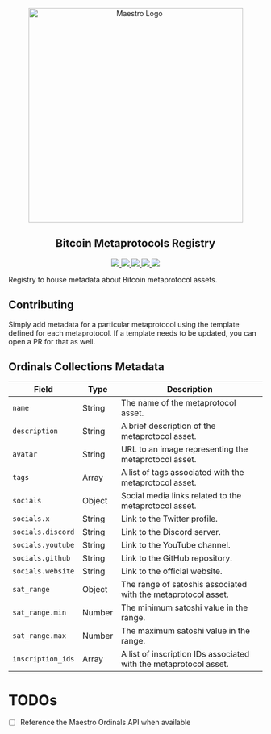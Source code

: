 <p align="center">
  <a href="https://www.gomaestro.org/">
    <img src="https://www.gomaestro.org/logos/LandingLogos/DarkLogo.svg" alt="Maestro Logo" width="425" />
  </a>
  <h2 align="center">Bitcoin Metaprotocols Registry</h2>
  <p align="center">
    <a href="https://docs.gomaestro.org/Bitcoin/Intro">
      <img src="https://img.shields.io/badge/-Docs-blue?style=flat-square&logo=semantic-scholar&logoColor=white" />
    </a>
    <a href="./LICENSE">
      <img src="https://img.shields.io/github/license/maestro-org/bitcoin-metaprotocols-registry?style=flat-square&label=License" />
    </a>
    <a href="./CONTRIBUTING.md">
      <img src="https://img.shields.io/badge/PRs-welcome-brightgreen.svg?style=flat-square" />
    </a>
    <a href="https://twitter.com/GoMaestroOrg">
      <img src="https://img.shields.io/badge/-%40GoMaestroOrg-F3F1EF?style=flat-square&logo=twitter&logoColor=1D9BF0" />
    </a>
    <a href="https://discord.gg/ES2rDhBJt3">
      <img src="https://img.shields.io/badge/-Discord-414EEC?style=flat-square&logo=discord&logoColor=white" />
    </a>
  </p>
</p>

Registry to house metadata about Bitcoin metaprotocol assets.

## Contributing

Simply add metadata for a particular metaprotocol using the template defined for each metaprotocol. If a template needs to be updated, you can open a PR for that as well.

## Ordinals Collections Metadata
| Field            | Type     | Description                                                                 |
|------------------|----------|-----------------------------------------------------------------------------|
| `name`           | String   | The name of the metaprotocol asset.                                          |
| `description`    | String   | A brief description of the metaprotocol asset.                               |
| `avatar`         | String   | URL to an image representing the metaprotocol asset.                         |
| `tags`           | Array    | A list of tags associated with the metaprotocol asset.                       |
| `socials`        | Object   | Social media links related to the metaprotocol asset.                        |
| `socials.x`      | String   | Link to the Twitter profile.                                                 |
| `socials.discord`| String   | Link to the Discord server.                                                  |
| `socials.youtube`| String   | Link to the YouTube channel.                                                 |
| `socials.github` | String   | Link to the GitHub repository.                                               |
| `socials.website`| String   | Link to the official website.                                                |
| `sat_range`      | Object   | The range of satoshis associated with the metaprotocol asset.                |
| `sat_range.min`  | Number   | The minimum satoshi value in the range.                                      |
| `sat_range.max`  | Number   | The maximum satoshi value in the range.                                      |
| `inscription_ids`| Array    | A list of inscription IDs associated with the metaprotocol asset.            |

# TODOs
- [ ] Reference the Maestro Ordinals API when available

